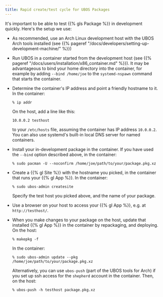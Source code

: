 ```yaml
---
title: Rapid create/test cycle for UBOS Packages
---
```


It's important to be able to test {{% gls Package %}} in development quickly. Here's
the setup we use:

* As recommended, use an Arch Linux development host with the UBOS Arch tools
  installed (see {{% pageref "/docs/developers/setting-up-development-machine/" %}})

* Run UBOS in a container started from the development host (see
  {{% pageref "/docs/users/installation/x86_container.md" %}}). It may be
  advantageous to bind your home directory into the container, for example by
  adding ``--bind /home/joe`` to the ``systemd-nspawn`` command that starts
  the container.

* Determine the container's IP address and point a friendly hostname to it.
  In the container:

  ```
  % ip addr
  ```

  On the host, add a line like this:

  ```
  10.0.0.2 testhost
  ```

  to your ``/etc/hosts`` file, assuming the container has IP address
  ``10.0.0.2``. You can also use systemd's built-in local DNS server
  for named containers.

* Install your in-development package in the container. If you have used the
  ``--bind`` option described above, in the container:

  ```
  % sudo pacman -U --noconfirm /home/joe/path/to/your/package.pkg.xz
  ```

* Create a {{% gl Site %}} with the hostname you picked, in the container
  that runs your {{% gl App %}}. In the container:

  ```
  % sudo ubos-admin createsite
  ```

  Specify the test host you picked above, and the name of your package.

* Use a browser on your host to access your {{% gl App %}}, e.g. at ``http://testhost/``.

* When you make changes to your package on the host, update that installed {{% gl App %}}
  in the container by repackaging, and deploying. On the host:

  ```
  % makepkg -f
  ```

  In the container:

  ```
  % sudo ubos-admin update --pkg /home/joe/path/to/your/package.pkg.xz
  ```

  Alternatively, you can use ``ubos-push`` (part of the UBOS tools for Arch) if
  you set up ssh access for the ``shepherd`` account in the container. Then, on the
  host:

  ```
  % ubos-push -h testhost package.pkg.xz
  ```
